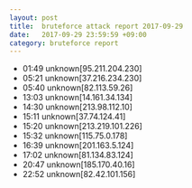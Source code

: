 ```yaml
---
layout: post
title:  bruteforce attack report 2017-09-29
date:   2017-09-29 23:59:59 +09:00
category: bruteforce report
---
```


* 01:49 unknown[95.211.204.230]
* 05:21 unknown[37.216.234.230]
* 05:40 unknown[82.113.59.26]
* 13:03 unknown[14.161.34.134]
* 14:30 unknown[213.98.112.10]
* 15:11 unknown[37.74.124.41]
* 15:20 unknown[213.219.101.226]
* 15:32 unknown[115.75.0.178]
* 16:39 unknown[201.163.5.124]
* 17:02 unknown[81.134.83.124]
* 20:47 unknown[185.170.40.16]
* 22:52 unknown[82.42.101.156]
